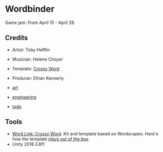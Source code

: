 # Wordbinder

Game jam. From April 15 - April 28.

## Credits
- Artist: Toby Hefflin
- Musician: Helene Choyer
- Template: [Crossy Word](#tools)
- Producer: Ethan Kennerly

- [art](art.md)
- [engineering](engineering.md)
- [todo](todo.md)

## Tools

- [Word Link: Crossy Word](https://assetstore.unity.com/packages/templates/systems/word-link-crossy-word-136041). Kit and template based on Wordscapes. Here's how the template [plays out of the box](http://finegamedesign.com/crossyword).
- Unity 2018.3.6f1
